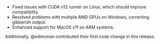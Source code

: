 - Fixed issues with CUDA v12 runner on Linux, which should improve compatibility.
- Resolved problems with multiple AMD GPUs on Windows, correcting gibberish output.
- Enhanced support for MacOS v11 on ARM systems.

Additionally, @edmcman contributed their first code change in this release.